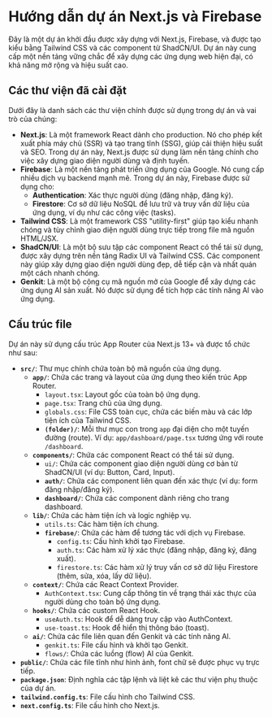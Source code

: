 # Hướng dẫn dự án Next.js và Firebase

Đây là một dự án khởi đầu được xây dựng với Next.js, Firebase, và được tạo kiểu bằng Tailwind CSS và các component từ ShadCN/UI. Dự án này cung cấp một nền tảng vững chắc để xây dựng các ứng dụng web hiện đại, có khả năng mở rộng và hiệu suất cao.

## Các thư viện đã cài đặt

Dưới đây là danh sách các thư viện chính được sử dụng trong dự án và vai trò của chúng:

*   **Next.js**: Là một framework React dành cho production. Nó cho phép kết xuất phía máy chủ (SSR) và tạo trang tĩnh (SSG), giúp cải thiện hiệu suất và SEO. Trong dự án này, Next.js được sử dụng làm nền tảng chính cho việc xây dựng giao diện người dùng và định tuyến.
*   **Firebase**: Là một nền tảng phát triển ứng dụng của Google. Nó cung cấp nhiều dịch vụ backend mạnh mẽ. Trong dự án này, Firebase được sử dụng cho:
    *   **Authentication**: Xác thực người dùng (đăng nhập, đăng ký).
    *   **Firestore**: Cơ sở dữ liệu NoSQL để lưu trữ và truy vấn dữ liệu của ứng dụng, ví dụ như các công việc (tasks).
*   **Tailwind CSS**: Là một framework CSS "utility-first" giúp tạo kiểu nhanh chóng và tùy chỉnh giao diện người dùng trực tiếp trong file mã nguồn HTML/JSX.
*   **ShadCN/UI**: Là một bộ sưu tập các component React có thể tái sử dụng, được xây dựng trên nền tảng Radix UI và Tailwind CSS. Các component này giúp xây dựng giao diện người dùng đẹp, dễ tiếp cận và nhất quán một cách nhanh chóng.
*   **Genkit**: Là một bộ công cụ mã nguồn mở của Google để xây dựng các ứng dụng AI sản xuất. Nó được sử dụng để tích hợp các tính năng AI vào ứng dụng.

## Cấu trúc file

Dự án này sử dụng cấu trúc App Router của Next.js 13+ và được tổ chức như sau:

*   **`src/`**: Thư mục chính chứa toàn bộ mã nguồn của ứng dụng.
    *   **`app/`**: Chứa các trang và layout của ứng dụng theo kiến trúc App Router.
        *   `layout.tsx`: Layout gốc của toàn bộ ứng dụng.
        *   `page.tsx`: Trang chủ của ứng dụng.
        *   `globals.css`: File CSS toàn cục, chứa các biến màu và các lớp tiện ích của Tailwind CSS.
        *   **`(folder)/`**: Mỗi thư mục con trong `app` đại diện cho một tuyến đường (route). Ví dụ: `app/dashboard/page.tsx` tương ứng với route `/dashboard`.
    *   **`components/`**: Chứa các component React có thể tái sử dụng.
        *   `ui/`: Chứa các component giao diện người dùng cơ bản từ ShadCN/UI (ví dụ: Button, Card, Input).
        *   **`auth/`**: Chứa các component liên quan đến xác thực (ví dụ: form đăng nhập/đăng ký).
        *   **`dashboard/`**: Chứa các component dành riêng cho trang dashboard.
    *   **`lib/`**: Chứa các hàm tiện ích và logic nghiệp vụ.
        *   `utils.ts`: Các hàm tiện ích chung.
        *   **`firebase/`**: Chứa các hàm để tương tác với dịch vụ Firebase.
            *   `config.ts`: Cấu hình khởi tạo Firebase.
            *   `auth.ts`: Các hàm xử lý xác thực (đăng nhập, đăng ký, đăng xuất).
            *   `firestore.ts`: Các hàm xử lý truy vấn cơ sở dữ liệu Firestore (thêm, sửa, xóa, lấy dữ liệu).
    *   **`context/`**: Chứa các React Context Provider.
        *   `AuthContext.tsx`: Cung cấp thông tin về trạng thái xác thực của người dùng cho toàn bộ ứng dụng.
    *   **`hooks/`**: Chứa các custom React Hook.
        *   `useAuth.ts`: Hook để dễ dàng truy cập vào AuthContext.
        *   `use-toast.ts`: Hook để hiển thị thông báo (toast).
    *   **`ai/`**: Chứa các file liên quan đến Genkit và các tính năng AI.
        *   `genkit.ts`: File cấu hình và khởi tạo Genkit.
        *   `flows/`: Chứa các luồng (flow) AI của Genkit.
*   **`public/`**: Chứa các file tĩnh như hình ảnh, font chữ sẽ được phục vụ trực tiếp.
*   **`package.json`**: Định nghĩa các tập lệnh và liệt kê các thư viện phụ thuộc của dự án.
*   **`tailwind.config.ts`**: File cấu hình cho Tailwind CSS.
*   **`next.config.ts`**: File cấu hình cho Next.js.
